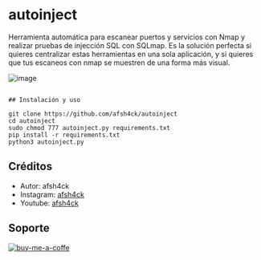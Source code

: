 # autoinject
Herramienta automática para escanear puertos y servicios con Nmap y realizar pruebas de injección SQL con SQLmap.
Es la solución perfecta si quieres centralizar estas herramientas en una sola aplicación, y si quieres que tus escaneos con nmap se muestren de una forma más visual.

![image]([https://github.com/user-attachments/assets/664bd19e-3b5f-4f1f-b7fa-96bc0ad0c2a5](https://github.com/user-attachments/assets/bb27961b-6ade-4476-9c1a-66edbd637d72))
```

## Instalación y uso

git clone https://github.com/afsh4ck/autoinject
cd autoinject
sudo chmod 777 autoinject.py requirements.txt
pip install -r requirements.txt
python3 autoinject.py
```

## Créditos
- Autor:       afsh4ck
- Instagram:   <a href="https://www.instagram.com/afsh4ck">afsh4ck</a>
- Youtube:     <a href="https://youtube.com/@afsh4ck">afsh4ck</a>

## Soporte

<a href="https://www.buymeacoffee.com/afsh4ck" rel="nofollow"><img width="250" align="left">
![buy-me-a-coffe](https://github.com/user-attachments/assets/8c8f9e81-334e-469e-b25e-29888cfc9fcc)
</a>

